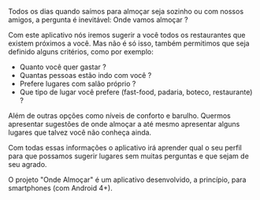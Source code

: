Todos os dias quando saímos para almoçar seja sozinho ou com nossos amigos, a pergunta é inevitável: Onde vamos almoçar ?

Com este aplicativo nós iremos sugerir a você todos os restaurantes que existem próximos a você. Mas não é só isso, também permitimos que seja definido alguns critérios, como por exemplo:

- Quanto você quer gastar ?
- Quantas pessoas estão indo com você ?
- Prefere lugares com salão próprio ?
- Que tipo de lugar você prefere (fast-food, padaria, boteco, restaurante) ?

Além de outras opções como níveis de conforto e barulho. Quermos apresentar sugestões de onde almoçar a até mesmo apresentar alguns lugares que talvez você não conheça ainda.

Com todas essas informações o aplicativo irá aprender qual o seu perfil para que possamos sugerir lugares sem muitas perguntas e que sejam de seu agrado.


O projeto "Onde Almoçar" é um aplicativo desenvolvido, a princípio, para smartphones (com Android 4+).